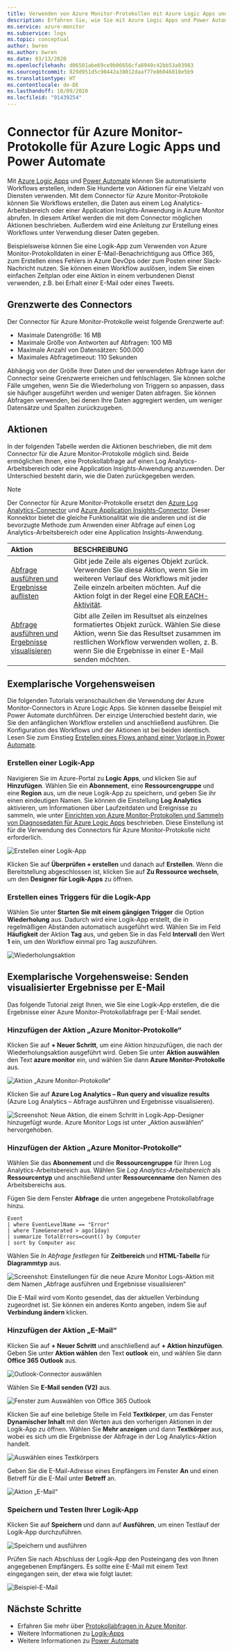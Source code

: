```yaml
---
title: Verwenden von Azure Monitor-Protokollen mit Azure Logic Apps und Power Automate
description: Erfahren Sie, wie Sie mit Azure Logic Apps und Power Automate wiederholbare Prozesse mithilfe des Azure Monitor-Connectors schnell automatisieren können.
ms.service: azure-monitor
ms.subservice: logs
ms.topic: conceptual
author: bwren
ms.author: bwren
ms.date: 03/13/2020
ms.openlocfilehash: d06501abe69ce9b06656cfa8949c42bb53a03983
ms.sourcegitcommit: 829d951d5c90442a38012daaf77e86046018e5b9
ms.translationtype: HT
ms.contentlocale: de-DE
ms.lasthandoff: 10/09/2020
ms.locfileid: "91439254"
---
```

# <a name="azure-monitor-logs-connector-for-logic-apps-and-power-automate"></a>Connector für Azure Monitor-Protokolle für Azure Logic Apps und Power Automate
Mit [Azure Logic Apps](../../logic-apps/index.yml) und [Power Automate](https://flow.microsoft.com) können Sie automatisierte Workflows erstellen, indem Sie Hunderte von Aktionen für eine Vielzahl von Diensten verwenden. Mit dem Connector für Azure Monitor-Protokolle können Sie Workflows erstellen, die Daten aus einem Log Analytics-Arbeitsbereich oder einer Application Insights-Anwendung in Azure Monitor abrufen. In diesem Artikel werden die mit dem Connector möglichen Aktionen beschrieben. Außerdem wird eine Anleitung zur Erstellung eines Workflows unter Verwendung dieser Daten gegeben.

Beispielsweise können Sie eine Logik-App zum Verwenden von Azure Monitor-Protokolldaten in einer E-Mail-Benachrichtigung aus Office 365, zum Erstellen eines Fehlers in Azure DevOps oder zum Posten einer Slack-Nachricht nutzen.  Sie können einen Workflow auslösen, indem Sie einen einfachen Zeitplan oder eine Aktion in einem verbundenen Dienst verwenden, z.B. bei Erhalt einer E-Mail oder eines Tweets. 

## <a name="connector-limits"></a>Grenzwerte des Connectors
Der Connector für Azure Monitor-Protokolle weist folgende Grenzwerte auf:
* Maximale Datengröße: 16 MB
* Maximale Größe von Antworten auf Abfragen: 100 MB
* Maximale Anzahl von Datensätzen: 500.000
* Maximales Abfragetimeout: 110 Sekunden

Abhängig von der Größe Ihrer Daten und der verwendeten Abfrage kann der Connector seine Grenzwerte erreichen und fehlschlagen. Sie können solche Fälle umgehen, wenn Sie die Wiederholung von Triggern so anpassen, dass sie häufiger ausgeführt werden und weniger Daten abfragen. Sie können Abfragen verwenden, bei denen Ihre Daten aggregiert werden, um weniger Datensätze und Spalten zurückzugeben.

## <a name="actions"></a>Aktionen
In der folgenden Tabelle werden die Aktionen beschrieben, die mit dem Connector für die Azure Monitor-Protokolle möglich sind. Beide ermöglichen Ihnen, eine Protokollabfrage auf einen Log Analytics-Arbeitsbereich oder eine Application Insights-Anwendung anzuwenden. Der Unterschied besteht darin, wie die Daten zurückgegeben werden.

> [!NOTE]
> Der Connector für Azure Monitor-Protokolle ersetzt den [Azure Log Analytics-Connector](/connectors/azureloganalytics/) und [Azure Application Insights-Connector](/connectors/applicationinsights/). Dieser Konnektor bietet die gleiche Funktionalität wie die anderen und ist die bevorzugte Methode zum Anwenden einer Abfrage auf einen Log Analytics-Arbeitsbereich oder eine Application Insights-Anwendung.


| Aktion | BESCHREIBUNG |
|:---|:---|
| [Abfrage ausführen und Ergebnisse auflisten](/connectors/azuremonitorlogs/#run-query-and-list-results) | Gibt jede Zeile als eigenes Objekt zurück. Verwenden Sie diese Aktion, wenn Sie im weiteren Verlauf des Workflows mit jeder Zeile einzeln arbeiten möchten. Auf die Aktion folgt in der Regel eine [FOR EACH-Aktivität](../../logic-apps/logic-apps-control-flow-loops.md#foreach-loop). |
| [Abfrage ausführen und Ergebnisse visualisieren](/connectors/azuremonitorlogs/#run-query-and-visualize-results) | Gibt alle Zeilen im Resultset als einzelnes formatiertes Objekt zurück. Wählen Sie diese Aktion, wenn Sie das Resultset zusammen im restlichen Workflow verwenden wollen, z. B. wenn Sie die Ergebnisse in einer E-Mail senden möchten.  |

## <a name="walkthroughs"></a>Exemplarische Vorgehensweisen
Die folgenden Tutorials veranschaulichen die Verwendung der Azure Monitor-Connectors in Azure Logic Apps. Sie können dasselbe Beispiel mit Power Automate durchführen. Der einzige Unterschied besteht darin, wie Sie den anfänglichen Workflow erstellen und anschließend ausführen. Die Konfiguration des Workflows und der Aktionen ist bei beiden identisch. Lesen Sie zum Einstieg [Erstellen eines Flows anhand einer Vorlage in Power Automate](/power-automate/get-started-logic-template).


### <a name="create-a-logic-app"></a>Erstellen einer Logik-App

Navigieren Sie im Azure-Portal zu **Logic Apps**, und klicken Sie auf **Hinzufügen**. Wählen Sie ein **Abonnement**, eine **Ressourcengruppe** und eine **Region** aus, um die neue Logik-App zu speichern, und geben Sie ihr einen eindeutigen Namen. Sie können die Einstellung **Log Analytics** aktivieren, um Informationen über Laufzeitdaten und Ereignisse zu sammeln, wie unter [Einrichten von Azure Monitor-Protokollen und Sammeln von Diagnosedaten für Azure Logic Apps](../../logic-apps/monitor-logic-apps-log-analytics.md) beschrieben. Diese Einstellung ist für die Verwendung des Connectors für Azure Monitor-Protokolle nicht erforderlich.

![Erstellen einer Logik-App](media/logicapp-flow-connector/create-logic-app.png)


Klicken Sie auf **Überprüfen + erstellen** und danach auf **Erstellen**. Wenn die Bereitstellung abgeschlossen ist, klicken Sie auf **Zu Ressource wechseln**, um den **Designer für Logik-Apps** zu öffnen.

### <a name="create-a-trigger-for-the-logic-app"></a>Erstellen eines Triggers für die Logik-App
Wählen Sie unter **Starten Sie mit einem gängigen Trigger** die Option **Wiederholung** aus. Dadurch wird eine Logik-App erstellt, die in regelmäßigen Abständen automatisch ausgeführt wird. Wählen Sie im Feld **Häufigkeit** der Aktion **Tag** aus, und geben Sie in das Feld **Intervall** den Wert **1** ein, um den Workflow einmal pro Tag auszuführen.

![Wiederholungsaktion](media/logicapp-flow-connector/recurrence-action.png)

## <a name="walkthrough-mail-visualized-results"></a>Exemplarische Vorgehensweise: Senden visualisierter Ergebnisse per E-Mail
Das folgende Tutorial zeigt Ihnen, wie Sie eine Logik-App erstellen, die die Ergebnisse einer Azure Monitor-Protokollabfrage per E-Mail sendet. 

### <a name="add-azure-monitor-logs-action"></a>Hinzufügen der Aktion „Azure Monitor-Protokolle“
Klicken Sie auf **+ Neuer Schritt**, um eine Aktion hinzuzufügen, die nach der Wiederholungsaktion ausgeführt wird. Geben Sie unter **Aktion auswählen** den Text **azure monitor** ein, und wählen Sie dann **Azure Monitor-Protokolle** aus.

![Aktion „Azure Monitor-Protokolle“](media/logicapp-flow-connector/select-azure-monitor-connector.png)

Klicken Sie auf **Azure Log Analytics – Run query and visualize results** (Azure Log Analytics – Abfrage ausführen und Ergebnisse visualisieren).

![Screenshot: Neue Aktion, die einem Schritt in Logik-App-Designer hinzugefügt wurde. Azure Monitor Logs ist unter „Aktion auswählen“ hervorgehoben.](media/logicapp-flow-connector/select-query-action-visualize.png)


### <a name="add-azure-monitor-logs-action"></a>Hinzufügen der Aktion „Azure Monitor-Protokolle“

Wählen Sie das **Abonnement** und die **Ressourcengruppe** für Ihren Log Analytics-Arbeitsbereich aus. Wählen Sie *Log Analytics-Arbeitsbereich* als **Ressourcentyp** und anschließend unter **Ressourcenname** den Namen des Arbeitsbereichs aus.

Fügen Sie dem Fenster **Abfrage** die unten angegebene Protokollabfrage hinzu.  

```Kusto
Event
| where EventLevelName == "Error" 
| where TimeGenerated > ago(1day)
| summarize TotalErrors=count() by Computer
| sort by Computer asc   
```

Wählen Sie *In Abfrage festlegen* für **Zeitbereich** und **HTML-Tabelle** für **Diagrammtyp** aus.
   
![Screenshot: Einstellungen für die neue Azure Monitor Logs-Aktion mit dem Namen „Abfrage ausführen und Ergebnisse visualisieren“](media/logicapp-flow-connector/run-query-visualize-action.png)

Die E-Mail wird vom Konto gesendet, das der aktuellen Verbindung zugeordnet ist. Sie können ein anderes Konto angeben, indem Sie auf **Verbindung ändern** klicken.

### <a name="add-email-action"></a>Hinzufügen der Aktion „E-Mail“

Klicken Sie auf **+ Neuer Schritt** und anschließend auf **+ Aktion hinzufügen**. Geben Sie unter **Aktion wählen** den Text **outlook** ein, und wählen Sie dann **Office 365 Outlook** aus.

![Outlook-Connector auswählen](media/logicapp-flow-connector/select-outlook-connector.png)

Wählen Sie **E-Mail senden (V2)** aus.

![Fenster zum Auswählen von Office 365 Outlook](media/logicapp-flow-connector/select-mail-action.png)

Klicken Sie auf eine beliebige Stelle im Feld **Textkörper**, um das Fenster **Dynamischer Inhalt** mit den Werten aus den vorherigen Aktionen in der Logik-App zu öffnen. Wählen Sie **Mehr anzeigen** und dann **Textkörper** aus, wobei es sich um die Ergebnisse der Abfrage in der Log Analytics-Aktion handelt.

![Auswählen eines Textkörpers](media/logicapp-flow-connector/select-body.png)

Geben Sie die E-Mail-Adresse eines Empfängers im Fenster **An** und einen Betreff für die E-Mail unter **Betreff** an. 

![Aktion „E-Mail“](media/logicapp-flow-connector/mail-action.png)


### <a name="save-and-test-your-logic-app"></a>Speichern und Testen Ihrer Logik-App
Klicken Sie auf **Speichern** und dann auf **Ausführen**, um einen Testlauf der Logik-App durchzuführen.

![Speichern und ausführen](media/logicapp-flow-connector/save-run.png)


Prüfen Sie nach Abschluss der Logik-App den Posteingang des von Ihnen angegebenen Empfängers.  Es sollte eine E-Mail mit einem Text eingegangen sein, der etwa wie folgt lautet:

![Beispiel-E-Mail](media/logicapp-flow-connector/sample-mail.png)



## <a name="next-steps"></a>Nächste Schritte

- Erfahren Sie mehr über [Protokollabfragen in Azure Monitor](../log-query/log-query-overview.md).
- Weitere Informationen zu [Logik-Apps](../../logic-apps/index.yml)
- Weitere Informationen zu [Power Automate](https://flow.microsoft.com)
